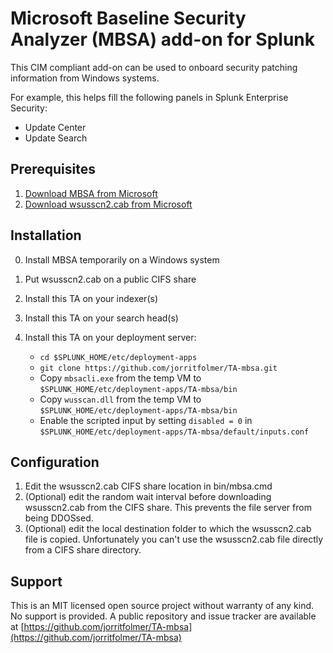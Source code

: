 # Microsoft Baseline Security Analyzer (MBSA) add-on for Splunk

This CIM compliant add-on can be used to onboard security patching information
from Windows systems.

For example, this helps fill the following panels in Splunk Enterprise Security:

* Update Center
* Update Search

## Prerequisites

1. [Download MBSA from Microsoft](https://www.microsoft.com/en-us/download/details.aspx?id=7558)
2. [Download wsusscn2.cab from Microsoft](http://go.microsoft.com/fwlink/?LinkId=76054)

## Installation

0. Install MBSA temporarily on a Windows system
0. Put wsusscn2.cab on a public CIFS share
1. Install this TA on your indexer(s)
2. Install this TA on your search head(s)
3. Install this TA on your deployment server:

    * `cd $SPLUNK_HOME/etc/deployment-apps`
    * `git clone https://github.com/jorritfolmer/TA-mbsa.git`
    * Copy `mbsacli.exe` from the temp VM to `$SPLUNK_HOME/etc/deployment-apps/TA-mbsa/bin`
    * Copy `wusscan.dll` from the temp VM to `$SPLUNK_HOME/etc/deployment-apps/TA-mbsa/bin`
    * Enable the scripted input by setting `disabled = 0` in `$SPLUNK_HOME/etc/deployment-apps/TA-mbsa/default/inputs.conf`

## Configuration

1. Edit the wsusscn2.cab CIFS share location in bin/mbsa.cmd
2. (Optional) edit the random wait interval before downloading wsusscn2.cab from the CIFS share. This prevents the file server from being DDOSsed.
3. (Optional) edit the local destination folder to which the wsusscn2.cab file is copied. Unfortunately you can't use the wsusscn2.cab file directly from a CIFS share directory.

## Support

This is an MIT licensed open source project without warranty of any kind. No
support is provided. A public repository and issue tracker are available at
[https://github.com/jorritfolmer/TA-mbsa](https://github.com/jorritfolmer/TA-mbsa)
